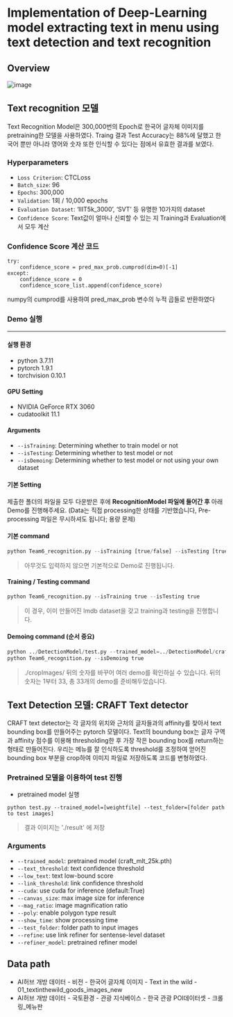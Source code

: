 # Implementation of Deep-Learning model extracting text in menu using text detection and text recognition  

## Overview
![image](https://user-images.githubusercontent.com/80943639/145672300-435f6f82-73d0-40ff-bd8b-34acbec058f1.png)

## Text recognition 모델
Text Recognition Model은 300,000번의 Epoch로 한국어 글자체 이미지를 pretraining한 모델을 사용하였다. Traing 결과 Test Accuracy는 88%에 달했고 한국어 뿐만 아니라 영어와 숫자 또한 인식할 수 있다는 점에서 유효한 결과를 보였다. 

### Hyperparameters
- `Loss Criterion`: CTCLoss
- `Batch_size`: 96
- `Epochs`: 300,000 
- `Validation`: 1회 / 10,000 epochs
- `Evaluation Dataset`: ‘IIIT5k_3000’, ‘SVT’ 등 유명한 10가지의 dataset
- `Confidence Score`: Text값이 얼마나 신뢰할 수 있는 지 Training과 Evaluation에서 모두 계산

### Confidence Score 계산 코드
```
try:
    confidence_score = pred_max_prob.cumprod(dim=0)[-1]
except:
    confidence_score = 0 
    confidence_score_list.append(confidence_score)
```
numpy의 cumprod를 사용하여 pred_max_prob 변수의 누적 곱들로 반환하였다

### Demo 실행
---
#### 실행 환경
- python 3.7.11
- pytorch 1.9.1
- torchvision 0.10.1

#### GPU Setting
- NVIDIA GeForce RTX 3060
- cudatoolkit 11.1

#### Arguments
* `--isTraining`: Determining whether to train model or not
* `--isTesting`: Determining whether to test model or not
* `--isDemoing`: Determining whether to test model or not using your own dataset

#### 기본 Setting
제출한 폴더의 파일을 모두 다운받은 후에 <b>RecognitionModel 파일에 들어간 후</b> 아래 Demo를 진행해주세요. (Data는 직접 processing한 상태를 기반했습니다, Pre-processing 파일은 무시하셔도 됩니다; 용량 문제)

#### 기본 command
```python
python Team6_recognition.py --isTraining [true/false] --isTesting [true/false] --isDemoing [true/false]
```
> 아무것도 입력하지 않으면 기본적으로 Demo로 진행됩니다.


#### Training / Testing command
```python
python Team6_recognition.py --isTraining true --isTesting true
```
> 이 경우, 이미 만들어진 lmdb dataset을 갖고 training과 testing을 진행합니다.

#### Demoing command (순서 중요)
```python
python ../DetectionModel/test.py --trained_model=../DetectionModel/craft_mlt_25k.pth --test_folder=./cropImages/1 
python Team6_recognition.py --isDemoing true
```
> ./cropImages/ 뒤의 숫자를 바꾸어 여러 demo를 확인하실 수 있습니다. 뒤의 숫자는 1부터 33, 총 33개의 demo를 준비해두었습니다.




## Text Detection 모델: CRAFT Text detector
CRAFT text detector는 각 글자의 위치와 근처의 글자들과의 affinity를 찾아서 text bounding box를 만들어주는 pytorch 모델이다.
Text의 boundung box는 글자 구역과 affinity 점수를 이용해 thresholding한 후 가장 작은 bounding box를 return하는 형태로 만들어진다.
우리는 메뉴를 잘 인식하도록 threshold를 조정하여 얻어진 bounding box 부분을 crop하여 이미지 파일로 저장하도록 코드를 변형하였다.

### Pretrained 모델을 이용하여 test 진행

* pretrained model 실행
``` (with python 3.7)
python test.py --trained_model=[weightfile] --test_folder=[folder path to test images]
```
> 결과 이미지는 './result' 에 저장

### Arguments
* `--trained_model`: pretrained model (craft_mlt_25k.pth)
* `--text_threshold`: text confidence threshold
* `--low_text`: text low-bound score
* `--link_threshold`: link confidence threshold
* `--cuda`: use cuda for inference (default:True)
* `--canvas_size`: max image size for inference
* `--mag_ratio`: image magnification ratio
* `--poly`: enable polygon type result
* `--show_time`: show processing time
* `--test_folder`: folder path to input images
* `--refine`: use link refiner for sentense-level dataset
* `--refiner_model`: pretrained refiner model

## Data path 
- AI허브 개방 데이터 - 비전 - 한국어 글자체 이미지 - Text in the wild - 01_textinthewild_goods_images_new
- AI허브 개방 데이터 - 국토환경 - 관광 지식베이스 - 한국 관광 POI데이터셋 - 크롤링_메뉴판
